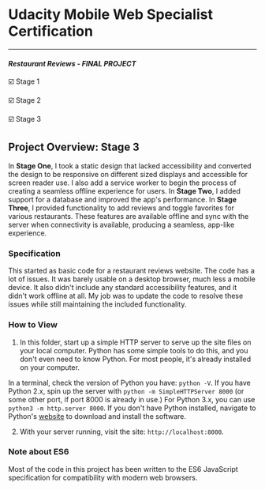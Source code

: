 # Udacity Mobile Web Specialist Certification
---
#### _Restaurant Reviews - FINAL PROJECT_

:ballot_box_with_check: Stage 1

:ballot_box_with_check: Stage 2

:ballot_box_with_check: Stage 3

## Project Overview: Stage 3

In **Stage One**, I took a static design that lacked accessibility and converted the design to be responsive on different sized displays and accessible for screen reader use. I also add a service worker to begin the process of creating a seamless offline experience for users. In **Stage Two**, I added support for a database and improved the app's performance. In **Stage Three**, I provided functionality to add reviews and toggle favorites for various restaurants. These features are available offline and sync with the server when connectivity is available, producing a seamless, app-like experience.

### Specification

This started as basic code for a restaurant reviews website. The code has a lot of issues. It was barely usable on a desktop browser, much less a mobile device. It also didn't include any standard accessibility features, and it didn't work offline at all. My job was to update the code to resolve these issues while still maintaining the included functionality. 

### How to View

1. In this folder, start up a simple HTTP server to serve up the site files on your local computer. Python has some simple tools to do this, and you don't even need to know Python. For most people, it's already installed on your computer. 

In a terminal, check the version of Python you have: `python -V`. If you have Python 2.x, spin up the server with `python -m SimpleHTTPServer 8000` (or some other port, if port 8000 is already in use.) For Python 3.x, you can use `python3 -m http.server 8000`. If you don't have Python installed, navigate to Python's [website](https://www.python.org/) to download and install the software.

2. With your server running, visit the site: `http://localhost:8000`.

### Note about ES6

Most of the code in this project has been written to the ES6 JavaScript specification for compatibility with modern web browsers.
